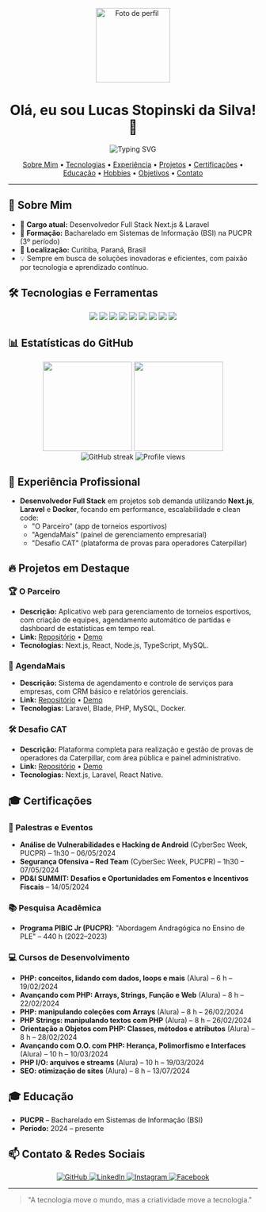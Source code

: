 <p align="center">
  <img src="https://avatars.githubusercontent.com/u/160746304?s=400&u=80de6ecd9d9ef0f17f7f96d895f394af804f99d3&v=4" alt="Foto de perfil" width="150" />
</p>

<h1 align="center">Olá, eu sou <strong>Lucas Stopinski da Silva</strong>! 👋</h1>

<div align="center">
  <img src="https://readme-typing-svg.herokuapp.com?font=Fira+Code&weight=500&size=40&pause=1000&color=2E8B57&center=true&vCenter=true&width=600&height=100&lines=Desenvolvedor+Full+Stack+Next+e+Laravel;Apaixonado+por+Tecnologia;Sempre+Aprendendo" alt="Typing SVG" />
</div>

<p align="center">
  <a href="#sobre-mim">Sobre Mim</a> •
  <a href="#tecnologias-e-ferramentas">Tecnologias</a> •
  <a href="#experiencia-profissional">Experiência</a> •
  <a href="#projetos-em-destaque">Projetos</a> •
  <a href="#certificacoes">Certificações</a> •
  <a href="#educacao">Educação</a> •
  <a href="#hobbies-e-interesses">Hobbies</a> •
  <a href="#objetivos-e-missao">Objetivos</a> •
  <a href="#contato">Contato</a>
</p>

---

## 🚀 Sobre Mim
- 🔭 **Cargo atual:** Desenvolvedor Full Stack Next.js & Laravel  
- 🌱 **Formação:** Bacharelado em Sistemas de Informação (BSI) na PUCPR (3º período)  
- 📍 **Localização:** Curitiba, Paraná, Brasil  
- 💡 Sempre em busca de soluções inovadoras e eficientes, com paixão por tecnologia e aprendizado contínuo.

## 🛠️ Tecnologias e Ferramentas
<div align="center">
  <img src="https://img.shields.io/badge/JavaScript-F7DF1E?style=for-the-badge&logo=javascript&logoColor=black"/> 
  <img src="https://img.shields.io/badge/TypeScript-3178C6?style=for-the-badge&logo=typescript&logoColor=white"/>
  <img src="https://img.shields.io/badge/React-20232A?style=for-the-badge&logo=react&logoColor=61DAFB"/>
  <img src="https://img.shields.io/badge/Next.js-000000?style=for-the-badge&logo=next.js&logoColor=white"/>
  <img src="https://img.shields.io/badge/Laravel-FF2D20?style=for-the-badge&logo=laravel&logoColor=white"/>
  <img src="https://img.shields.io/badge/MySQL-4479A1?style=for-the-badge&logo=mysql&logoColor=white"/>
  <img src="https://img.shields.io/badge/Git-F05032?style=for-the-badge&logo=git&logoColor=white"/>
  <img src="https://img.shields.io/badge/React_Native-20232A?style=for-the-badge&logo=react&logoColor=61DAFB"/>
  <img src="https://img.shields.io/badge/Docker-2496ED?style=for-the-badge&logo=docker&logoColor=white"/>
</div>

## 📊 Estatísticas do GitHub
<div align="center">
  <img height="180em" src="https://github-readme-stats.vercel.app/api?username=LucasStop&show_icons=true&theme=radical&include_all_commits=true&count_private=true"/>
  <img height="180em" src="https://github-readme-stats.vercel.app/api/top-langs/?username=LucasStop&layout=compact&langs_count=7&theme=radical"/>
</div>
<div align="center">
  <img src="https://github-readme-streak-stats.herokuapp.com/?user=LucasStop&theme=radical" alt="GitHub streak"/>
  <img src="https://komarev.com/ghpvc/?username=LucasStop&color=green" alt="Profile views"/>
</div>

## 💼 Experiência Profissional
- **Desenvolvedor Full Stack** em projetos sob demanda utilizando **Next.js**, **Laravel** e **Docker**, focando em performance, escalabilidade e clean code:
  - "O Parceiro" (app de torneios esportivos)  
  - "AgendaMais" (painel de gerenciamento empresarial)  
  - "Desafio CAT" (plataforma de provas para operadores Caterpillar)

## 🔥 Projetos em Destaque

### 🏆 O Parceiro
- **Descrição:** Aplicativo web para gerenciamento de torneios esportivos, com criação de equipes, agendamento automático de partidas e dashboard de estatísticas em tempo real.  
- **Link:** [Repositório](https://github.com/LucasStop/o-parceiro) • [Demo](#)  
- **Tecnologias:** Next.js, React, Node.js, TypeScript, MySQL.

### 📆 AgendaMais
- **Descrição:** Sistema de agendamento e controle de serviços para empresas, com CRM básico e relatórios gerenciais.  
- **Link:** [Repositório](https://github.com/LucasStop/agenda-mais) • [Demo](#)  
- **Tecnologias:** Laravel, Blade, PHP, MySQL, Docker.

### 🛠️ Desafio CAT
- **Descrição:** Plataforma completa para realização e gestão de provas de operadores da Caterpillar, com área pública e painel administrativo.  
- **Link:** [Repositório](https://github.com/LucasStop/desafio-cat) • [Demo](#)  
- **Tecnologias:** Next.js, Laravel, React Native.


## 🎓 Certificações

### 🎤 Palestras e Eventos
- **Análise de Vulnerabilidades e Hacking de Android** (CyberSec Week, PUCPR) – 1h30 – 06/05/2024
- **Segurança Ofensiva – Red Team** (CyberSec Week, PUCPR) – 1h30 – 07/05/2024
- **PD&I SUMMIT: Desafios e Oportunidades em Fomentos e Incentivos Fiscais** – 14/05/2024

### 📚 Pesquisa Acadêmica
- **Programa PIBIC Jr (PUCPR)**: "Abordagem Andragógica no Ensino de PLE" – 440 h (2022–2023)

### 💻 Cursos de Desenvolvimento
- **PHP: conceitos, lidando com dados, loops e mais** (Alura) – 6 h – 19/02/2024
- **Avançando com PHP: Arrays, Strings, Função e Web** (Alura) – 8 h – 22/02/2024
- **PHP: manipulando coleções com Arrays** (Alura) – 8 h – 26/02/2024
- **PHP Strings: manipulando textos com PHP** (Alura) – 8 h – 26/02/2024
- **Orientação a Objetos com PHP: Classes, métodos e atributos** (Alura) – 8 h – 28/02/2024
- **Avançando com O.O. com PHP: Herança, Polimorfismo e Interfaces** (Alura) – 10 h – 10/03/2024
- **PHP I/O: arquivos e streams** (Alura) – 10 h – 19/03/2024
- **SEO: otimização de sites** (Alura) – 8 h – 13/07/2024

## 🎓 Educação
- **PUCPR** – Bacharelado em Sistemas de Informação (BSI)  
- **Período:** 2024 – presente
<!-- 
## 🎮 Hobbies e Interesses
- 🕹️ Jogos eletrônicos (FPS e Indie)  
- 📚 Leitura de ficção científica e tecnologia  
- 🎸 Tocar violão  
- 🌍 Explorar novas bibliotecas e frameworks no GitHub

## 🎯 Objetivos e Missão
- Tornar-me um especialista em arquiteturas **serverless** e **microsserviços**.  
- Contribuir para projetos **open source** de grande impacto.  
- Aprimorar minhas habilidades em **DevOps**, **Cloud** (AWS/GCP) e **CI/CD** nos próximos 2–5 anos. -->

## 📫 Contato & Redes Sociais
<div align="center">
  <a href="https://github.com/LucasStop" target="_blank">
    <img src="https://img.shields.io/badge/-GitHub-181717?style=for-the-badge&logo=github" alt="GitHub"/>
  </a>
  <a href="https://www.linkedin.com/in/lucas-stopinski-da-silva-0432121a1/" target="_blank">
    <img src="https://img.shields.io/badge/-LinkedIn-%230077B5?style=for-the-badge&logo=linkedin" alt="LinkedIn"/>
  </a>
  <a href="https://www.instagram.com/stop_lucas_/" target="_blank">
    <img src="https://img.shields.io/badge/-Instagram-E4405F?style=for-the-badge&logo=instagram&logoColor=white" alt="Instagram"/>
  </a>
  <a href="https://www.facebook.com/lucasstopinski.stopinskidasilva" target="_blank">
    <img src="https://img.shields.io/badge/-Facebook-1877F2?style=for-the-badge&logo=facebook&logoColor=white" alt="Facebook"/>
  </a>
</div>

---

> "A tecnologia move o mundo, mas a criatividade move a tecnologia."

